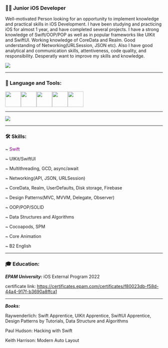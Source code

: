 ### 👨‍💻 Junior iOS Developer

Well-motivated Person looking for an opportunity to implement knowledge and practical skills in iOS Development. I have been studying and practicing iOS for almost 1 year, and have completed several projects. I have a strong knowledge of Swift/OOP/POP as well as in popular frameworks like UIKit and SwiftUI. Working knowledge of CoreData and Realm. Good understanding of Networking(URLSession, JSON etc). Also I have good analytical and communication skills, attentiveness, code quality, and responsibility. Desperatly want to improve my skills and knowledge. 


![](https://komarev.com/ghpvc/?username=cybershen&color=blueviolet)


-----------------

###  Language and Tools: 

<img height=50 
src="https://cdn.jsdelivr.net/gh/devicons/devicon/icons/swift/swift-original.svg"/><img height=50 src="https://cdn.jsdelivr.net/gh/devicons/devicon/icons/gitlab/gitlab-original-wordmark.svg"/><img height=50 
src="https://cdn.jsdelivr.net/gh/devicons/devicon/icons/git/git-plain.svg"/><img height=50 src="https://cdn.jsdelivr.net/gh/devicons/devicon/icons/github/github-original.svg"/><img height=50 src="https://cdn.jsdelivr.net/gh/devicons/devicon/icons/canva/canva-original.svg"/>

-----------------
<img src="https://github-readme-streak-stats.herokuapp.com/?user=cybershen"/>

-----------------

### 🛠️ Skills:

~ <span style="color: purple"> Swift </span>

~ UIKit/SwiftUI

~ Multithreading, GCD, async/await

~ Networking(API, JSON, URLSession)

~ CoreData, Realm, UserDefaults, Disk storage, Firebase

~ Design Patterns(MVC, MVVM, Delegate, Observer)

~ OOP/POP/SOLID

~ Data Structures and Algorithms

~ Cocoapods, SPM

~ Core Animation

~ B2 English

-----------------

### 🎓 Education:

***EPAM University:*** iOS External Program 2022

certificate link: https://certificates.epam.com/certificates/f80023db-f58d-44a4-917f-b3690a8ffca1

-----------------

***Books:***

Raywenderlich: Swift Apprentice, UIKit Apprentice, SwiftUI Apprentice, Design Patterns by Tutorials, Data Structure and Algorithms

Paul Hudson: Hacking with Swift

Keith Harrison: Modern Auto Layout
